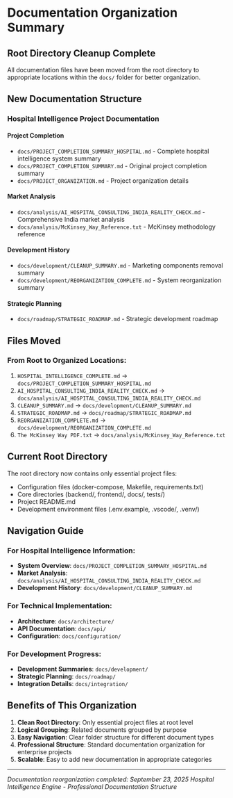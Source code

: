 # Documentation Organization Summary

## Root Directory Cleanup Complete

All documentation files have been moved from the root directory to appropriate locations within the `docs/` folder for better organization.

## New Documentation Structure

### Hospital Intelligence Project Documentation

#### **Project Completion**
- `docs/PROJECT_COMPLETION_SUMMARY_HOSPITAL.md` - Complete hospital intelligence system summary
- `docs/PROJECT_COMPLETION_SUMMARY.md` - Original project completion summary
- `docs/PROJECT_ORGANIZATION.md` - Project organization details

#### **Market Analysis**
- `docs/analysis/AI_HOSPITAL_CONSULTING_INDIA_REALITY_CHECK.md` - Comprehensive India market analysis
- `docs/analysis/McKinsey_Way_Reference.txt` - McKinsey methodology reference

#### **Development History**
- `docs/development/CLEANUP_SUMMARY.md` - Marketing components removal summary
- `docs/development/REORGANIZATION_COMPLETE.md` - System reorganization summary

#### **Strategic Planning**
- `docs/roadmap/STRATEGIC_ROADMAP.md` - Strategic development roadmap

## Files Moved

### From Root to Organized Locations:
1. `HOSPITAL_INTELLIGENCE_COMPLETE.md` → `docs/PROJECT_COMPLETION_SUMMARY_HOSPITAL.md`
2. `AI_HOSPITAL_CONSULTING_INDIA_REALITY_CHECK.md` → `docs/analysis/AI_HOSPITAL_CONSULTING_INDIA_REALITY_CHECK.md`
3. `CLEANUP_SUMMARY.md` → `docs/development/CLEANUP_SUMMARY.md`
4. `STRATEGIC_ROADMAP.md` → `docs/roadmap/STRATEGIC_ROADMAP.md`
5. `REORGANIZATION_COMPLETE.md` → `docs/development/REORGANIZATION_COMPLETE.md`
6. `The McKinsey Way PDF.txt` → `docs/analysis/McKinsey_Way_Reference.txt`

## Current Root Directory

The root directory now contains only essential project files:
- Configuration files (docker-compose, Makefile, requirements.txt)
- Core directories (backend/, frontend/, docs/, tests/)
- Project README.md
- Development environment files (.env.example, .vscode/, .venv/)

## Navigation Guide

### For Hospital Intelligence Information:
- **System Overview**: `docs/PROJECT_COMPLETION_SUMMARY_HOSPITAL.md`
- **Market Analysis**: `docs/analysis/AI_HOSPITAL_CONSULTING_INDIA_REALITY_CHECK.md`
- **Development History**: `docs/development/CLEANUP_SUMMARY.md`

### For Technical Implementation:
- **Architecture**: `docs/architecture/`
- **API Documentation**: `docs/api/`
- **Configuration**: `docs/configuration/`

### For Development Progress:
- **Development Summaries**: `docs/development/`
- **Strategic Planning**: `docs/roadmap/`
- **Integration Details**: `docs/integration/`

## Benefits of This Organization

1. **Clean Root Directory**: Only essential project files at root level
2. **Logical Grouping**: Related documents grouped by purpose
3. **Easy Navigation**: Clear folder structure for different document types
4. **Professional Structure**: Standard documentation organization for enterprise projects
5. **Scalable**: Easy to add new documentation in appropriate categories

---

*Documentation reorganization completed: September 23, 2025*
*Hospital Intelligence Engine - Professional Documentation Structure*